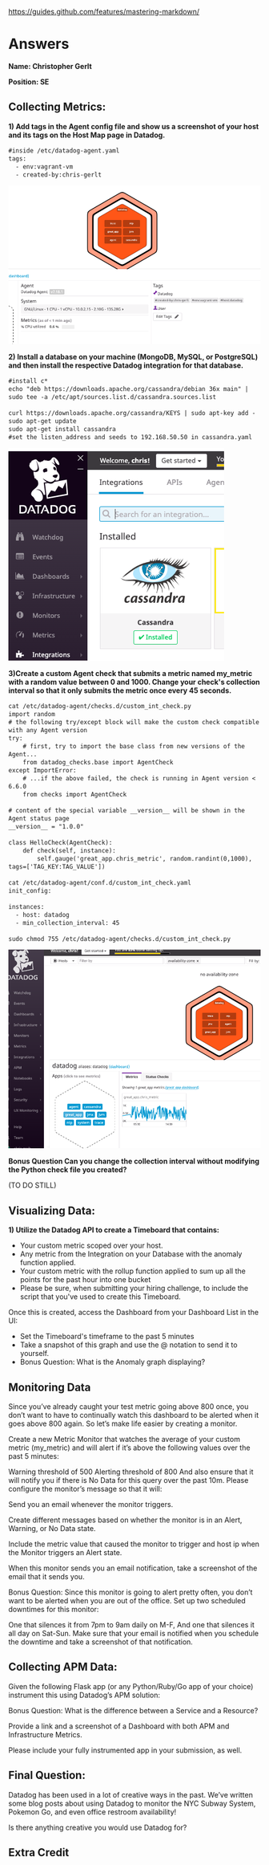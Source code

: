 https://guides.github.com/features/mastering-markdown/

# Answers

**Name: Christopher Gerlt**

**Position: SE**

## Collecting Metrics:

**1) Add tags in the Agent config file and show us a screenshot of your host and its tags on the Host Map page in Datadog.**

```
#inside /etc/datadog-agent.yaml
tags:
  - env:vagrant-vm
  - created-by:chris-gerlt
```

![image screenshot](datadog_image1.png)


**2) Install a database on your machine (MongoDB, MySQL, or PostgreSQL) and then install the respective Datadog integration for that database.**

```
#install c*
echo "deb https://downloads.apache.org/cassandra/debian 36x main" | sudo tee -a /etc/apt/sources.list.d/cassandra.sources.list

curl https://downloads.apache.org/cassandra/KEYS | sudo apt-key add -
sudo apt-get update
sudo apt-get install cassandra
#set the listen_address and seeds to 192.168.50.50 in cassandra.yaml
```

![image screenshot](datadog_image2.png)


**3)Create a custom Agent check that submits a metric named my_metric with a random value between 0 and 1000.  Change your check's collection interval so that it only submits the metric once every 45 seconds.**

```
cat /etc/datadog-agent/checks.d/custom_int_check.py
import random
# the following try/except block will make the custom check compatible with any Agent version
try:
    # first, try to import the base class from new versions of the Agent...
    from datadog_checks.base import AgentCheck
except ImportError:
    # ...if the above failed, the check is running in Agent version < 6.6.0
    from checks import AgentCheck

# content of the special variable __version__ will be shown in the Agent status page
__version__ = "1.0.0"

class HelloCheck(AgentCheck):
    def check(self, instance):
        self.gauge('great_app.chris_metric', random.randint(0,1000), tags=['TAG_KEY:TAG_VALUE'])

cat /etc/datadog-agent/conf.d/custom_int_check.yaml
init_config:

instances:
  - host: datadog
  - min_collection_interval: 45

sudo chmod 755 /etc/datadog-agent/checks.d/custom_int_check.py
```

![image screenshot](datadog_image3.png)


**Bonus Question Can you change the collection interval without modifying the Python check file you created?**

(TO DO STILL)


## Visualizing Data:


**1) Utilize the Datadog API to create a Timeboard that contains:**

* Your custom metric scoped over your host.
* Any metric from the Integration on your Database with the anomaly function applied.
* Your custom metric with the rollup function applied to sum up all the points for the past hour into one bucket
* Please be sure, when submitting your hiring challenge, to include the script that you've used to create this Timeboard.

Once this is created, access the Dashboard from your Dashboard List in the UI:

* Set the Timeboard's timeframe to the past 5 minutes
* Take a snapshot of this graph and use the @ notation to send it to yourself.
* Bonus Question: What is the Anomaly graph displaying?




## Monitoring Data

Since you’ve already caught your test metric going above 800 once, you don’t want to have to continually watch this dashboard to be alerted when it goes above 800 again. So let’s make life easier by creating a monitor.

Create a new Metric Monitor that watches the average of your custom metric (my_metric) and will alert if it’s above the following values over the past 5 minutes:

Warning threshold of 500
Alerting threshold of 800
And also ensure that it will notify you if there is No Data for this query over the past 10m.
Please configure the monitor’s message so that it will:

Send you an email whenever the monitor triggers.

Create different messages based on whether the monitor is in an Alert, Warning, or No Data state.

Include the metric value that caused the monitor to trigger and host ip when the Monitor triggers an Alert state.

When this monitor sends you an email notification, take a screenshot of the email that it sends you.

Bonus Question: Since this monitor is going to alert pretty often, you don’t want to be alerted when you are out of the office. Set up two scheduled downtimes for this monitor:

One that silences it from 7pm to 9am daily on M-F,
And one that silences it all day on Sat-Sun.
Make sure that your email is notified when you schedule the downtime and take a screenshot of that notification.




## Collecting APM Data:

Given the following Flask app (or any Python/Ruby/Go app of your choice) instrument this using Datadog’s APM solution:

Bonus Question: What is the difference between a Service and a Resource?

Provide a link and a screenshot of a Dashboard with both APM and Infrastructure Metrics.

Please include your fully instrumented app in your submission, as well.





## Final Question:

Datadog has been used in a lot of creative ways in the past. We’ve written some blog posts about using Datadog to monitor the NYC Subway System, Pokemon Go, and even office restroom availability!

Is there anything creative you would use Datadog for?



## Extra Credit
